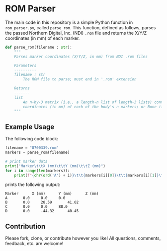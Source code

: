 # ROM Parser

The main code in this repository is a simple Python function in `rom_parser.py`, called `parse_rom`. This function, defined as follows, parses the passed Northern Digital, Inc. (NDI) `.rom` file and returns the X/Y/Z coordinates (in mm) of each marker.
```python
def parse_rom(filename : str):
	"""
	Parses marker coordinates (X/Y/Z, in mm) from NDI .rom files

	Parameters
	----------
	filename : str
		The ROM file to parse; must end in '.rom' extension

	Returns
	-------
	list
		An n-by-3 matrix (i.e., a length-n list of length-3 lists) containing the X/Y/Z
		coordinates (in mm) of each of the body's n markers; or None if reading failed
	"""
```

## Example Usage
The following code block:
```python
filename = "8700339.rom"
markers = parse_rom(filename)

# print marker data
print("Marker\t\tX (mm)\t\tY (mm)\t\tZ (mm)")
for i in range(len(markers)):
	print(f"{chr(ord('A') + i)}\t\t{markers[i][0]}\t\t{markers[i][1]}\t\t{markers[i][2]}")
```
prints the following output:
```
Marker		X (mm)		Y (mm)		Z (mm)
A		0.0		0.0		0.0
B		0.0		28.59		41.02
C		0.0		0.0		88.0
D		0.0		-44.32		40.45
```

## Contribution
Please fork, clone, or contribute however you like! All questions, comments, feedback, etc. are welcome!
